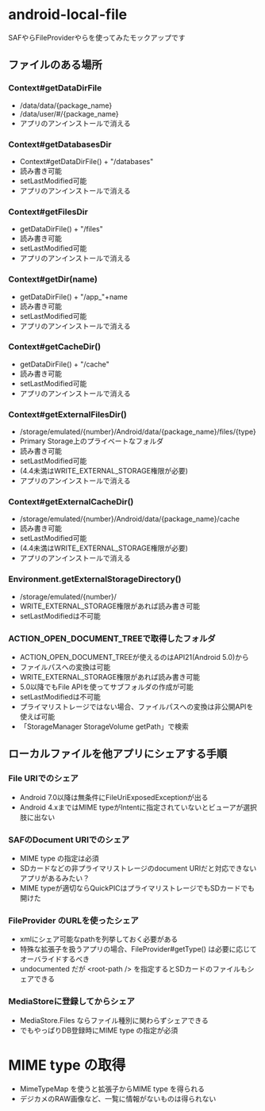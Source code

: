 # android-local-file
SAFやらFileProviderやらを使ってみたモックアップです

## ファイルのある場所

### Context#getDataDirFile

+	/data/data/{package_name}
+	/data/user/#/{package_name}
+	アプリのアンインストールで消える

### Context#getDatabasesDir

+	Context#getDataDirFile() + "/databases"
+	読み書き可能
+	setLastModified可能
+	アプリのアンインストールで消える

### Context#getFilesDir

+	getDataDirFile() + "/files"
+	読み書き可能
+	setLastModified可能
+	アプリのアンインストールで消える

### Context#getDir(name)
+	getDataDirFile() + "/app_"+name
+	読み書き可能
+	setLastModified可能
+	アプリのアンインストールで消える

### Context#getCacheDir()
+	getDataDirFile() + "/cache"
+	読み書き可能
+	setLastModified可能
+	アプリのアンインストールで消える

### Context#getExternalFilesDir()
+	/storage/emulated/{number}/Android/data/{package_name}/files/{type}
+	Primary Storage上のプライベートなフォルダ
+	読み書き可能
+	setLastModified可能
+	(4.4未満はWRITE_EXTERNAL_STORAGE権限が必要)
+	アプリのアンインストールで消える

### Context#getExternalCacheDir()
+	/storage/emulated/{number}/Android/data/{package_name}/cache
+	読み書き可能
+	setLastModified可能
+	(4.4未満はWRITE_EXTERNAL_STORAGE権限が必要)
+	アプリのアンインストールで消える

### Environment.getExternalStorageDirectory()
+	/storage/emulated/{number}/
+	WRITE_EXTERNAL_STORAGE権限があれば読み書き可能
+	setLastModifiedは不可能

### ACTION_OPEN_DOCUMENT_TREEで取得したフォルダ	
+ ACTION_OPEN_DOCUMENT_TREEが使えるのはAPI21(Android 5.0)から
+	ファイルパスへの変換は可能
+	WRITE_EXTERNAL_STORAGE権限があれば読み書き可能
+	5.0以降でもFile APIを使ってサブフォルダの作成が可能
+	setLastModifiedは不可能
+	プライマリストレージではない場合、ファイルパスへの変換は非公開APIを使えば可能
 + 「StorageManager StorageVolume  getPath」で検索
 
## ローカルファイルを他アプリにシェアする手順

### File URIでのシェア
+	Android 7.0以降は無条件にFileUriExposedExceptionが出る
+ Android 4.xまではMIME typeがIntentに指定されていないとビューアが選択肢に出ない

### SAFのDocument URIでのシェア
+ MIME type の指定は必須
+	SDカードなどの非プライマリストレージのdocument URIだと対応できないアプリがあるみたい？
+	MIME typeが適切ならQuickPICはプライマリストレージでもSDカードでも開けた

### FileProvider のURLを使ったシェア
+ xmlにシェア可能なpathを列挙しておく必要がある
+ 特殊な拡張子を扱うアプリの場合、FileProvider#getType() は必要に応じてオーバライドするべき
+ undocumented だが &lt;root-path /&gt; を指定するとSDカードのファイルもシェアできる

### MediaStoreに登録してからシェア
+ MediaStore.Files ならファイル種別に関わらずシェアできる
+ でもやっぱりDB登録時にMIME type の指定が必須

# MIME type の取得
+ MimeTypeMap を使うと拡張子からMIME type を得られる
+ デジカメのRAW画像など、一覧に情報がないものは得られない
